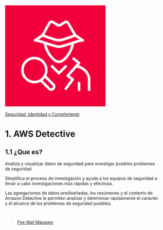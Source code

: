 ![Amazon Detective](../../00_assets/Seguridad,%20identidad%20y%20cumplimiento/detective-logo.png)

[Seguridad, Identidad y Cumplimiento](../../5-Seguridad_Identidad_y_Cumplimiento/)

# 1. AWS Detective

## 1.1 ¿Que es?

Analiza y visualizar datos de seguridad para investigar posibles problemas de seguridad

Simplifica el proceso de investigación y ayuda a los equipos de seguridad a llevar a cabo investigaciones más rápidas y efectivas. 

Las agregaciones de datos prediseñadas, los resúmenes y el contexto de Amazon Detective le permiten analizar y determinar rápidamente el carácter y el alcance de los problemas de seguridad posibles.

<br/>

> [Fire Wall Manager](../Seguridad%20de%20Infraestructura/firewallManager.md)

<br/>